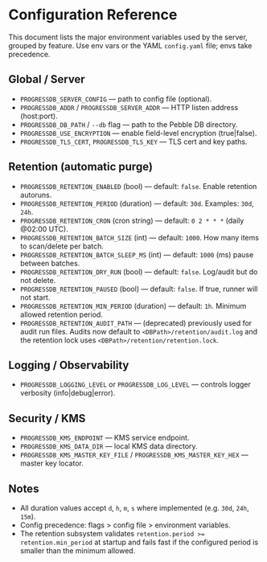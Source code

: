 Configuration Reference
=======================

This document lists the major environment variables used by the server,
grouped by feature. Use env vars or the YAML `config.yaml` file; envs
take precedence.

Global / Server
---------------
- `PROGRESSDB_SERVER_CONFIG` — path to config file (optional).
- `PROGRESSDB_ADDR` / `PROGRESSDB_SERVER_ADDR` — HTTP listen address (host:port).
- `PROGRESSDB_DB_PATH` / `--db` flag — path to the Pebble DB directory.
- `PROGRESSDB_USE_ENCRYPTION` — enable field-level encryption (true|false).
- `PROGRESSDB_TLS_CERT`, `PROGRESSDB_TLS_KEY` — TLS cert and key paths.

Retention (automatic purge)
---------------------------
- `PROGRESSDB_RETENTION_ENABLED` (bool) — default: `false`. Enable retention autoruns.
- `PROGRESSDB_RETENTION_PERIOD` (duration) — default: `30d`. Examples: `30d`, `24h`.
- `PROGRESSDB_RETENTION_CRON` (cron string) — default: `0 2 * * *` (daily @02:00 UTC).
- `PROGRESSDB_RETENTION_BATCH_SIZE` (int) — default: `1000`. How many items to scan/delete per batch.
- `PROGRESSDB_RETENTION_BATCH_SLEEP_MS` (int) — default: `1000` (ms) pause between batches.
- `PROGRESSDB_RETENTION_DRY_RUN` (bool) — default: `false`. Log/audit but do not delete.
- `PROGRESSDB_RETENTION_PAUSED` (bool) — default: `false`. If true, runner will not start.
- `PROGRESSDB_RETENTION_MIN_PERIOD` (duration) — default: `1h`. Minimum allowed retention period.
- `PROGRESSDB_RETENTION_AUDIT_PATH` — (deprecated) previously used for audit run files. Audits now default to `<DBPath>/retention/audit.log` and the retention lock uses `<DBPath>/retention/retention.lock`.

Logging / Observability
-----------------------
- `PROGRESSDB_LOGGING_LEVEL` or `PROGRESSDB_LOG_LEVEL` — controls logger verbosity (info|debug|error).

Security / KMS
--------------
- `PROGRESSDB_KMS_ENDPOINT` — KMS service endpoint.
- `PROGRESSDB_KMS_DATA_DIR` — local KMS data directory.
- `PROGRESSDB_KMS_MASTER_KEY_FILE` / `PROGRESSDB_KMS_MASTER_KEY_HEX` — master key locator.

Notes
-----
- All duration values accept `d`, `h`, `m`, `s` where implemented (e.g. `30d`, `24h`, `15m`).
- Config precedence: flags > config file > environment variables.
- The retention subsystem validates `retention.period >= retention.min_period` at startup and fails fast if the configured period is smaller than the minimum allowed.
